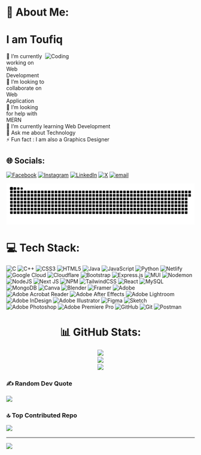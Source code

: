 # 💫 About Me:
<h1>I am Toufiq</h1>
<img align="right" alt="Coding" width="400" height="168" src="https://i.pinimg.com/originals/f9/b8/8d/f9b88deeae101d6a8572063bb63c286e.gif">
🔭 I’m currently working on Web Development<br>👯 I’m looking to collaborate on Web Application<br>🤝 I’m looking for help with MERN<br>🌱 I’m currently learning Web Development<br>💬 Ask me about Technology<br>⚡ Fun fact : I am also a Graphics Designer


## 🌐 Socials:
[![Facebook](https://img.shields.io/badge/Facebook-%231877F2.svg?logo=Facebook&logoColor=white)](https://facebook.com/toufiqzamann) [![Instagram](https://img.shields.io/badge/Instagram-%23E4405F.svg?logo=Instagram&logoColor=white)](https://instagram.com/toufiq_zaman_) [![LinkedIn](https://img.shields.io/badge/LinkedIn-%230077B5.svg?logo=linkedin&logoColor=white)](https://linkedin.com/in/toufiq-zaman-573b73357) [![X](https://img.shields.io/badge/X-black.svg?logo=X&logoColor=white)](https://x.com/toufiqzam) [![email](https://img.shields.io/badge/Email-D14836?logo=gmail&logoColor=white)](mailto:toufiqmkzaman99@gmail.com) 



  <picture>
    <source media="(prefers-color-scheme: dark)" srcset="https://raw.githubusercontent.com/toufiqzaman99/toufiqzaman99/output/github-snake-dark.svg" />
    <source media="(prefers-color-scheme: light)" srcset="https://raw.githubusercontent.com/toufiqzaman99/toufiqzaman99/output/github-snake.svg" />
    <img alt="github-snake" src="https://raw.githubusercontent.com/toufiqzaman99/toufiqzaman99/output/github-snake.svg" />
  </picture>



# 💻 Tech Stack:
![C](https://img.shields.io/badge/c-%2300599C.svg?style=for-the-badge&logo=c&logoColor=white) ![C++](https://img.shields.io/badge/c++-%2300599C.svg?style=for-the-badge&logo=c%2B%2B&logoColor=white) ![CSS3](https://img.shields.io/badge/css3-%231572B6.svg?style=for-the-badge&logo=css3&logoColor=white) ![HTML5](https://img.shields.io/badge/html5-%23E34F26.svg?style=for-the-badge&logo=html5&logoColor=white) ![Java](https://img.shields.io/badge/java-%23ED8B00.svg?style=for-the-badge&logo=openjdk&logoColor=white) ![JavaScript](https://img.shields.io/badge/javascript-%23323330.svg?style=for-the-badge&logo=javascript&logoColor=%23F7DF1E) ![Python](https://img.shields.io/badge/python-3670A0?style=for-the-badge&logo=python&logoColor=ffdd54) ![Netlify](https://img.shields.io/badge/netlify-%23000000.svg?style=for-the-badge&logo=netlify&logoColor=#00C7B7) ![Google Cloud](https://img.shields.io/badge/GoogleCloud-%234285F4.svg?style=for-the-badge&logo=google-cloud&logoColor=white) ![Cloudflare](https://img.shields.io/badge/Cloudflare-F38020?style=for-the-badge&logo=Cloudflare&logoColor=white) ![Bootstrap](https://img.shields.io/badge/bootstrap-%238511FA.svg?style=for-the-badge&logo=bootstrap&logoColor=white) ![Express.js](https://img.shields.io/badge/express.js-%23404d59.svg?style=for-the-badge&logo=express&logoColor=%2361DAFB) ![MUI](https://img.shields.io/badge/MUI-%230081CB.svg?style=for-the-badge&logo=mui&logoColor=white) ![Nodemon](https://img.shields.io/badge/NODEMON-%23323330.svg?style=for-the-badge&logo=nodemon&logoColor=%BBDEAD) ![NodeJS](https://img.shields.io/badge/node.js-6DA55F?style=for-the-badge&logo=node.js&logoColor=white) ![Next JS](https://img.shields.io/badge/Next-black?style=for-the-badge&logo=next.js&logoColor=white) ![NPM](https://img.shields.io/badge/NPM-%23CB3837.svg?style=for-the-badge&logo=npm&logoColor=white) ![TailwindCSS](https://img.shields.io/badge/tailwindcss-%2338B2AC.svg?style=for-the-badge&logo=tailwind-css&logoColor=white) ![React](https://img.shields.io/badge/react-%2320232a.svg?style=for-the-badge&logo=react&logoColor=%2361DAFB) ![MySQL](https://img.shields.io/badge/mysql-4479A1.svg?style=for-the-badge&logo=mysql&logoColor=white) ![MongoDB](https://img.shields.io/badge/MongoDB-%234ea94b.svg?style=for-the-badge&logo=mongodb&logoColor=white) ![Canva](https://img.shields.io/badge/Canva-%2300C4CC.svg?style=for-the-badge&logo=Canva&logoColor=white) ![Blender](https://img.shields.io/badge/blender-%23F5792A.svg?style=for-the-badge&logo=blender&logoColor=white) ![Framer](https://img.shields.io/badge/Framer-black?style=for-the-badge&logo=framer&logoColor=blue) ![Adobe](https://img.shields.io/badge/adobe-%23FF0000.svg?style=for-the-badge&logo=adobe&logoColor=white) ![Adobe Acrobat Reader](https://img.shields.io/badge/Adobe%20Acrobat%20Reader-EC1C24.svg?style=for-the-badge&logo=Adobe%20Acrobat%20Reader&logoColor=white) ![Adobe After Effects](https://img.shields.io/badge/Adobe%20After%20Effects-9999FF.svg?style=for-the-badge&logo=Adobe%20After%20Effects&logoColor=white) ![Adobe Lightroom](https://img.shields.io/badge/Adobe%20Lightroom-31A8FF.svg?style=for-the-badge&logo=Adobe%20Lightroom&logoColor=white) ![Adobe InDesign](https://img.shields.io/badge/Adobe%20InDesign-49021F?style=for-the-badge&logo=adobeindesign&logoColor=FF3366) ![Adobe Illustrator](https://img.shields.io/badge/adobe%20illustrator-%23FF9A00.svg?style=for-the-badge&logo=adobe%20illustrator&logoColor=white) ![Figma](https://img.shields.io/badge/figma-%23F24E1E.svg?style=for-the-badge&logo=figma&logoColor=white) ![Sketch](https://img.shields.io/badge/Sketch-FFB387?style=for-the-badge&logo=sketch&logoColor=black) ![Adobe Photoshop](https://img.shields.io/badge/adobe%20photoshop-%2331A8FF.svg?style=for-the-badge&logo=adobe%20photoshop&logoColor=white) ![Adobe Premiere Pro](https://img.shields.io/badge/Adobe%20Premiere%20Pro-9999FF.svg?style=for-the-badge&logo=Adobe%20Premiere%20Pro&logoColor=white) ![GitHub](https://img.shields.io/badge/github-%23121011.svg?style=for-the-badge&logo=github&logoColor=white) ![Git](https://img.shields.io/badge/git-%23F05033.svg?style=for-the-badge&logo=git&logoColor=white) ![Postman](https://img.shields.io/badge/Postman-FF6C37?style=for-the-badge&logo=postman&logoColor=white)

<div align="center">
  
  # 📊 GitHub Stats:
![](https://github-readme-stats.vercel.app/api?username=toufiqzaman99&theme=ambient_gradient&hide_border=false&include_all_commits=false&count_private=false)<br/>
![](https://nirzak-streak-stats.vercel.app/?user=toufiqzaman99&theme=ambient_gradient&hide_border=false)<br/>
![](https://github-readme-stats.vercel.app/api/top-langs/?username=toufiqzaman99&theme=ambient_gradient&hide_border=false&include_all_commits=false&count_private=false&layout=compact)

</div>



### ✍️ Random Dev Quote
![](https://quotes-github-readme.vercel.app/api?type=horizontal&theme=radical)

### 🔝 Top Contributed Repo
![](https://github-contributor-stats.vercel.app/api?username=toufiqzaman99&limit=5&theme=dark&combine_all_yearly_contributions=true)

---
[![](https://visitcount.itsvg.in/api?id=toufiqzaman99&icon=0&color=0)](https://visitcount.itsvg.in)

<!-- Proudly created with GPRM ( https://gprm.itsvg.in ) -->
